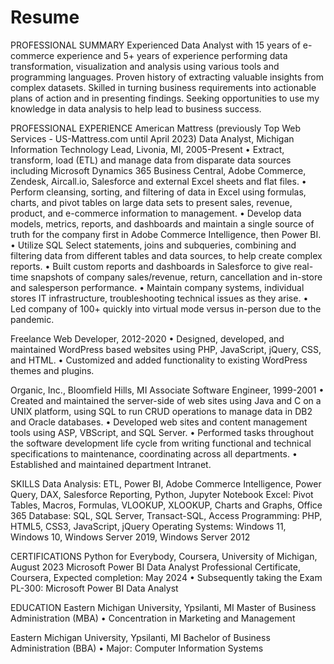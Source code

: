 # Resume
PROFESSIONAL SUMMARY 
Experienced Data Analyst with 15 years of e-commerce experience and 5+ years of experience performing data transformation, visualization and analysis using various tools and programming languages. Proven history of extracting valuable insights from complex datasets. Skilled in turning business requirements into actionable plans of action and in presenting findings. Seeking opportunities to use my knowledge in data analysis to help lead to business success.

PROFESSIONAL EXPERIENCE
American Mattress (previously Top Web Services - US-Mattress.com until April 2023)
Data Analyst, Michigan Information Technology Lead, Livonia, MI, 2005-Present
•	Extract, transform, load (ETL) and manage data from disparate data sources including Microsoft Dynamics 365 Business Central, Adobe Commerce, Zendesk, Aircall.io, Salesforce and external Excel sheets and flat files.
•	Perform cleansing, sorting, and filtering of data in Excel using formulas, charts, and pivot tables on large data sets to present sales, revenue, product, and e-commerce information to management.
•	Develop data models, metrics, reports, and dashboards and maintain a single source of truth for the company first in Adobe Commerce Intelligence, then Power BI.
•	Utilize SQL Select statements, joins and subqueries, combining and filtering data from different tables and data sources, to help create complex reports.
•	Built custom reports and dashboards in Salesforce to give real-time snapshots of company sales/revenue, return, cancellation and in-store and salesperson performance.
•	Maintain company systems, individual stores IT infrastructure, troubleshooting technical issues as they arise.
•	Led company of 100+ quickly into virtual mode versus in-person due to the pandemic.

Freelance Web Developer, 2012-2020
•	Designed, developed, and maintained WordPress based websites using PHP, JavaScript, jQuery, CSS, and HTML.
•	Customized and added functionality to existing WordPress themes and plugins.

Organic, Inc., Bloomfield Hills, MI
Associate Software Engineer, 1999-2001
•	Created and maintained the server-side of web sites using Java and C on a UNIX platform, using SQL to run CRUD operations to manage data in DB2 and Oracle databases.
•	Developed web sites and content management tools using ASP, VBScript, and SQL Server.
•	Performed tasks throughout the software development life cycle from writing functional and technical specifications to maintenance, coordinating across all departments.
•	Established and maintained department Intranet.

SKILLS
Data Analysis: ETL, Power BI, Adobe Commerce Intelligence, Power Query, DAX, Salesforce Reporting, Python, Jupyter Notebook
Excel: Pivot Tables, Macros, Formulas, VLOOKUP, XLOOKUP, Charts and Graphs, Office 365
Database:  SQL, SQL Server, Transact-SQL, Access
Programming:  PHP, HTML5, CSS3, JavaScript, jQuery
Operating Systems:  Windows 11, Windows 10, Windows Server 2019, Windows Server 2012

CERTIFICATIONS
Python for Everybody, Coursera, University of Michigan, August 2023
Microsoft Power BI Data Analyst Professional Certificate, Coursera, 
Expected completion: May 2024
•	Subsequently taking the Exam PL-300: Microsoft Power BI Data Analyst

EDUCATION
Eastern Michigan University, Ypsilanti, MI
Master of Business Administration (MBA) 
•	Concentration in Marketing and Management

Eastern Michigan University, Ypsilanti, MI
Bachelor of Business Administration (BBA)
•	Major: Computer Information Systems


